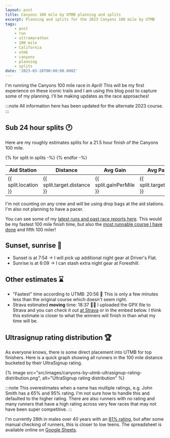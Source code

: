 ```yaml
---
layout: post
title: Canyons 100 mile by UTMB planning and splits
excerpt: Planning and splits for the 2023 Canyons 100 mile by UTMB
tags:
    - post
    - run
    - ultramarathon
    - 100 mile
    - California
    - utmb
    - canyons
    - planning
    - splits
date: '2023-03-28T00:00:00.000Z'
---
```


I'm running the Canyons 100 mile race in April! This will be my first experience on these iconic trails and I am using this blog post to capture some of my planning. I'll be making updates as the race approaches!

:::note
All information here has been updated for the alternate 2023 course.
:::

## Sub 24 hour splits :clock1:

Here are my roughly estimates splits for a 21.5 hour finish of the Canyons 100 mile. 

<div class="mb-6">
    <table class="w-full">
    <thead>
    <tr class="font-bold bg-gray-800 text-xl border-b-2 mb-2">
    <th>Aid Station</th>
    <th>Distance</th>
    <th>Avg Gain</th>
    <th>Avg Pace</th>
    <th>Aid</th>
    <th>Clock</th>
    </tr>
    </thead>
    <tbody>
    {% for split in splits -%}
    <tr class="even:bg-gray-800 border-b-2 border-gray-900 py-4 px-2">
        <td>{{ split.location }}</td>
        <td>{{ split.target.distance }}</td>
        <td>{{ split.gainPerMile }}</td>
        <td>{{ split.target.pace }}</td>
        <td>{{ split.target.aid }}</td>
        <td>{{ split.target.time }}</td>
    </tr>
    {% endfor -%}
    </tbody>
    </table>
</div>

I'm not counting on any crew and will be using drop bags at the aid stations. I'm also not planning to have a pacer.

You can see some of my [latest runs and past race reports here](/run/#recent-activities). This would be my fastest 100 mile finish time, but also the [most runnable course I have done](https://ultrasignup.com/results_participant.aspx?fname=Justin&lname=Poehnelt#) and fifth 100 miler!

## Sunset, sunrise :sunrise:

- Sunset is at 7:54 -> I will pick up additional night gear at Driver's Flat.
- Sunrise is at 6:09 -> I can stash extra night gear at Foresthill.

## Other estimates :hourglass:

- "Fastest" time according to UTMB: 20:56 :thinking: This is only a few minutes less than the original course which doesn't seem right.
- Strava estimated **moving** time: 18:37 :man_shrugging: I uploaded the GPX file to Strava and you can check it out [at Strava](https://www.strava.com/routes/3076999906543797568) or in the embed below. I think this estimate is closer to what the winners will finish in than what my time will be.

<div class="max-w-lg m-auto mb-4"><div class="strava-embed-placeholder" data-embed-type="route" data-embed-id="3076999906543797568" data-full-width="true"></div><script src="https://strava-embeds.com/embed.js"></script></div>

## Ultrasignup rating distribution :trophy:

As everyone knows, there is some direct placement into UTMB for top finishers. Here is a quick graph showing all runners in the 100 mile distance bucketed by their UltraSignup rating.

{% image src="src/images/canyons-by-utmb-ultrasignup-rating-distribution.png", alt="UltraSignup rating distribution" %}

:::note
This overestimates when a name has multiple ratings, e.g. John Smith has a 65% and 95% rating. I'm not sure how to handle this and defaulted to the higher rating. There are also runners with no rating and many runners that have a high rating across very few races that may not have been super competitive.
:::

I'm currently 28th in males over 40 years with an [81% rating](https://ultrasignup.com/results_participant.aspx?fname=Justin&lname=Poehnelt), but after some manual checking of runners, this is closer to low teens. The spreadsheet is available online on [Google Sheets](https://docs.google.com/spreadsheets/d/10tMi06_DF0OZ39VeD3vrhUGx0R8tBfD7D9AZ7-qtESA/edit?usp=sharing).
